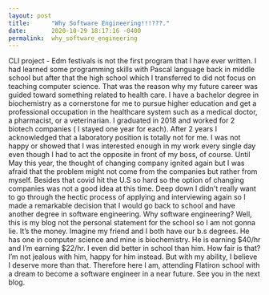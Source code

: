 ```yaml
---
layout: post
title:      "Why Software Engineering!!!???."
date:       2020-10-29 18:17:16 -0400
permalink:  why_software_engineering
---
```


CLI project - Edm festivals  is not the first program that I have ever written. I had learned some programming skills with Pascal language back in middle school but after that the high school which I transferred to did not focus on teaching computer science. That was the reason why my future career was guided toward something related to health care. I have a bachelor degree in biochemistry as a cornerstone for me to pursue higher education and get a professional occupation in the healthcare system such as a medical doctor, a pharmacist, or a veterinarian. 
I graduated in 2018 and worked for 2 biotech companies ( I stayed one year for each). After 2 years I acknowledged that a laboratory position is totally not for me. I was not happy or showed that I was interested enough in my work every single day even though I had to act the opposite in front of my boss, of course. Until May this year, the thought of changing company ignited again but I was afraid that the problem might not come from the companies but rather from myself. Besides that covid hit the U.S so hard so the option of changing companies was not a good idea at this time. Deep down I didn't really want to go through the hectic process of applying and interviewing again so I made a remarkable decision that I would go back to school and have another degree in software engineering. Why software engineering? Well, this is my blog not the personal statement for the school so I am not gonna lie. It’s the money. Imagine my friend and I both have our b.s degrees. He has one in computer science and mine is biochemistry. He is earning $40/hr and I’m earning $22/hr. I even did better in school than him. How fair is that? I’m not jealous with him, happy for him instead. But with my ability, I believe I deserve more than that. Therefore here I am, attending Flatiron school with a dream to become a software engineer in a near future. See you in the next blog.  






